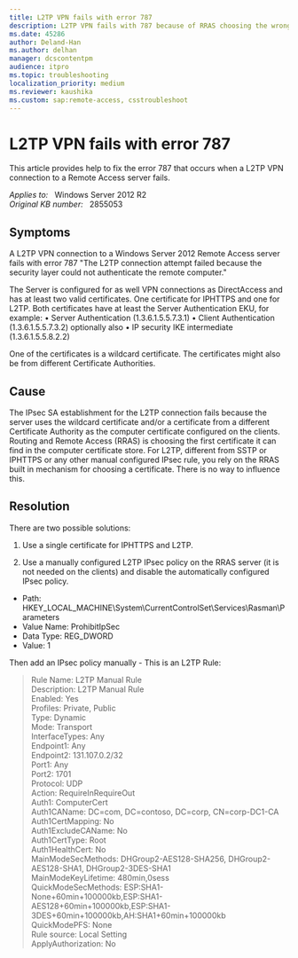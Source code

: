 ```yaml
---
title: L2TP VPN fails with error 787
description: L2TP VPN fails with 787 because of RRAS choosing the wrong certificate.
ms.date: 45286
author: Deland-Han
ms.author: delhan
manager: dcscontentpm
audience: itpro
ms.topic: troubleshooting
localization_priority: medium
ms.reviewer: kaushika
ms.custom: sap:remote-access, csstroubleshoot
---
```

# L2TP VPN fails with error 787

This article provides help to fix the error 787 that occurs when a L2TP VPN connection to a Remote Access server fails.

_Applies to:_ &nbsp; Windows Server 2012 R2  
_Original KB number:_ &nbsp; 2855053

## Symptoms

A L2TP VPN connection to a Windows Server 2012 Remote Access server fails with error 787 "The L2TP connection attempt failed because the security layer could not authenticate the remote computer."

The Server is configured for as well VPN connections as DirectAccess and has at least two valid certificates. One certificate for IPHTTPS and one for L2TP. Both certificates have at least the Server Authentication EKU, for example:
• Server Authentication (1.3.6.1.5.5.7.3.1)
• Client Authentication (1.3.6.1.5.5.7.3.2)
optionally also
• IP security IKE intermediate (1.3.6.1.5.5.8.2.2)

One of the certificates is a wildcard certificate.
The certificates might also be from different Certificate Authorities.

## Cause

The IPsec SA establishment for the L2TP connection fails because the server uses the wildcard certificate and/or a certificate from a different Certificate Authority as the computer certificate configured on the clients.
Routing and Remote Access (RRAS) is choosing the first certificate it can find in the computer certificate store.
For L2TP, different from SSTP or IPHTTPS or any other manual configured IPsec rule, you rely on the RRAS built in mechanism for choosing a certificate. There is no way to influence this.

## Resolution

There are two possible solutions:

1) Use a single certificate for IPHTTPS and L2TP.

2) Use a manually configured L2TP IPsec policy on the RRAS server (it is not needed on the clients) and disable the automatically configured IPsec policy.

- Path: HKEY_LOCAL_MACHINE\System\CurrentControlSet\Services\Rasman\Parameters 
- Value Name: ProhibitIpSec 
- Data Type: REG_DWORD 
- Value: 1

Then add an IPsec policy manually - This is an L2TP Rule:

> Rule Name: L2TP Manual Rule  
Description: L2TP Manual Rule  
Enabled: Yes  
Profiles: Private, Public  
Type: Dynamic  
Mode: Transport  
InterfaceTypes: Any  
Endpoint1: Any  
Endpoint2: 131.107.0.2/32  
Port1: Any  
Port2: 1701  
Protocol: UDP  
Action: RequireInRequireOut  
Auth1: ComputerCert  
Auth1CAName: DC=com, DC=contoso, DC=corp, CN=corp-DC1-CA  
Auth1CertMapping: No  
Auth1ExcludeCAName: No  
Auth1CertType: Root  
Auth1HealthCert: No  
MainModeSecMethods: DHGroup2-AES128-SHA256, DHGroup2-AES128-SHA1, DHGroup2-3DES-SHA1  
MainModeKeyLifetime: 480min,0sess  
QuickModeSecMethods: ESP:SHA1-None+60min+100000kb,ESP:SHA1-AES128+60min+100000kb,ESP:SHA1-3DES+60min+100000kb,AH:SHA1+60min+100000kb  
QuickModePFS: None  
Rule source: Local Setting  
ApplyAuthorization: No
